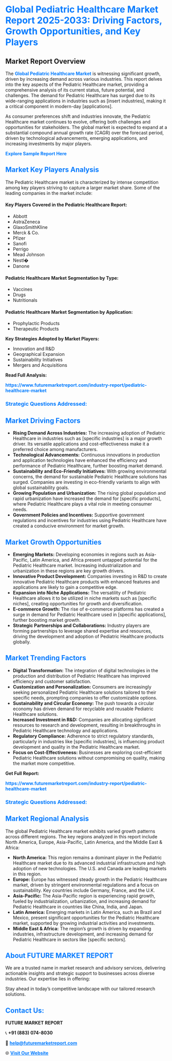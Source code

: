<h1 style="color: #007BFF;">Global Pediatric Healthcare Market Report 2025-2033: Driving Factors, Growth Opportunities, and Key Players</h1>

<section id="overview">
<h2>Market Report Overview</h2>
<p>The <a href="https://www.futuremarketreport.com/industry-report/pediatric-healthcare-market" style="color: #007BFF; text-decoration: none;"><strong>Global Pediatric Healthcare Market</strong></a> is witnessing significant growth, driven by increasing demand across various industries. This report delves into the key aspects of the Pediatric Healthcare market, providing a comprehensive analysis of its current status, future potential, and challenges. The demand for Pediatric Healthcare has surged due to its wide-ranging applications in industries such as [insert industries], making it a critical component in modern-day [applications].</p>
<p>As consumer preferences shift and industries innovate, the Pediatric Healthcare market continues to evolve, offering both challenges and opportunities for stakeholders. The global market is expected to expand at a substantial compound annual growth rate (CAGR) over the forecast period, driven by technological advancements, emerging applications, and increasing investments by major players.</p>
</section>

<section id="overview">
<p><a href="https://www.futuremarketreport.com/request-sample/reportId=61145" style="color: #007BFF; text-decoration: none;"><strong>Explore Sample Report Here</strong></a></p>
</section>

<section id="key-players">
<h2 style="color: #007BFF;">Market Key Players Analysis</h2>
<p>The Pediatric Healthcare market is characterized by intense competition among key players striving to capture a larger market share. Some of the leading companies in the market include:</p>
<h4>Key Players Covered in the Pediatric Healthcare Report:</h4>
<ul><li>Abbott</li><li>AstraZeneca</li><li>GlaxoSmithKline</li><li>Merck &amp; Co.</li><li>Pfizer</li><li>Sanofi</li><li>Perrigo</li><li>Mead Johnson</li><li>Nestl�</li><li>Danone</li></ul>
<h4>Pediatric Healthcare Market Segmentation by Type:</h4>
<ul><li>Vaccines</li><li>Drugs</li><li>Nutritionals</li></ul>

<h4>Pediatric Healthcare Market Segmentation by Application:</h4>
<ul><li>Prophylactic Products</li><li>Therapeutic Products</li></ul>
<p><strong>Key Strategies Adopted by Market Players:</strong></p>
<ul>
<li>Innovation and R&D</li>
<li>Geographical Expansion</li>
<li>Sustainability Initiatives</li>
<li>Mergers and Acquisitions</li>
</ul>
</section>

<section>
<p><strong>Read Full Analysis: </strong></p><a href="https://www.futuremarketreport.com/industry-report/pediatric-healthcare-market" style="color: #007BFF; text-decoration: none;"><strong>https://www.futuremarketreport.com/industry-report/pediatric-healthcare-market</strong></a>
<h3 style="color: #007BFF;">Strategic Questions Addressed:</h3>
</section>

<section id="driving-factors">
<h2 style="color: #007BFF;">Market Driving Factors</h2>
<ul>
<li><strong>Rising Demand Across Industries:</strong> The increasing adoption of Pediatric Healthcare in industries such as [specific industries] is a major growth driver. Its versatile applications and cost-effectiveness make it a preferred choice among manufacturers.</li>
<li><strong>Technological Advancements:</strong> Continuous innovations in production and application technologies have enhanced the efficiency and performance of Pediatric Healthcare, further boosting market demand.</li>
<li><strong>Sustainability and Eco-Friendly Initiatives:</strong> With growing environmental concerns, the demand for sustainable Pediatric Healthcare solutions has surged. Companies are investing in eco-friendly variants to align with global sustainability goals.</li>
<li><strong>Growing Population and Urbanization:</strong> The rising global population and rapid urbanization have increased the demand for [specific products], where Pediatric Healthcare plays a vital role in meeting consumer needs.</li>
<li><strong>Government Policies and Incentives:</strong> Supportive government regulations and incentives for industries using Pediatric Healthcare have created a conducive environment for market growth.</li>
</ul>
</section>

<section id="growth-opportunities">
<h2 style="color: #007BFF;">Market Growth Opportunities</h2>
<ul>
<li><strong>Emerging Markets:</strong> Developing economies in regions such as Asia-Pacific, Latin America, and Africa present untapped potential for the Pediatric Healthcare market. Increasing industrialization and urbanization in these regions are key growth drivers.</li>
<li><strong>Innovative Product Development:</strong> Companies investing in R&D to create innovative Pediatric Healthcare products with enhanced features and applications are likely to gain a competitive edge.</li>
<li><strong>Expansion into Niche Applications:</strong> The versatility of Pediatric Healthcare allows it to be utilized in niche markets such as [specific niches], creating opportunities for growth and diversification.</li>
<li><strong>E-commerce Growth:</strong> The rise of e-commerce platforms has created a surge in demand for Pediatric Healthcare used in [specific applications], further boosting market growth.</li>
<li><strong>Strategic Partnerships and Collaborations:</strong> Industry players are forming partnerships to leverage shared expertise and resources, driving the development and adoption of Pediatric Healthcare products globally.</li>
</ul>
</section>

<section id="trending-factors">
<h2 style="color: #007BFF;">Market Trending Factors</h2>
<ul>
<li><strong>Digital Transformation:</strong> The integration of digital technologies in the production and distribution of Pediatric Healthcare has improved efficiency and customer satisfaction.</li>
<li><strong>Customization and Personalization:</strong> Consumers are increasingly seeking personalized Pediatric Healthcare solutions tailored to their specific needs, prompting companies to offer customizable options.</li>
<li><strong>Sustainability and Circular Economy:</strong> The push towards a circular economy has driven demand for recyclable and reusable Pediatric Healthcare solutions.</li>
<li><strong>Increased Investment in R&D:</strong> Companies are allocating significant resources to research and development, resulting in breakthroughs in Pediatric Healthcare technology and applications.</li>
<li><strong>Regulatory Compliance:</strong> Adherence to strict regulatory standards, particularly in industries like [specific industries], is influencing product development and quality in the Pediatric Healthcare market.</li>
<li><strong>Focus on Cost-Effectiveness:</strong> Businesses are exploring cost-efficient Pediatric Healthcare solutions without compromising on quality, making the market more competitive.</li>
</ul>
</section>

<section>
<p><strong>Get Full Report: </strong></p><a href="https://www.futuremarketreport.com/industry-report/pediatric-healthcare-market" style="color: #007BFF; text-decoration: none;"><strong>https://www.futuremarketreport.com/industry-report/pediatric-healthcare-market</strong></a>
<h3 style="color: #007BFF;">Strategic Questions Addressed:</h3>
</section>


<section id="regional-analysis">
<h2 style="color: #007BFF;">Market Regional Analysis</h2>
<p>The global Pediatric Healthcare market exhibits varied growth patterns across different regions. The key regions analyzed in this report include North America, Europe, Asia-Pacific, Latin America, and the Middle East & Africa:</p>
<ul>
<li><strong>North America:</strong> This region remains a dominant player in the Pediatric Healthcare market due to its advanced industrial infrastructure and high adoption of new technologies. The U.S. and Canada are leading markets in this region.</li>
<li><strong>Europe:</strong> Europe has witnessed steady growth in the Pediatric Healthcare market, driven by stringent environmental regulations and a focus on sustainability. Key countries include Germany, France, and the U.K.</li>
<li><strong>Asia-Pacific:</strong> The Asia-Pacific region is experiencing rapid growth, fueled by industrialization, urbanization, and increasing demand for Pediatric Healthcare in countries like China, India, and Japan.</li>
<li><strong>Latin America:</strong> Emerging markets in Latin America, such as Brazil and Mexico, present significant opportunities for the Pediatric Healthcare market, supported by growing industrial activities and investments.</li>
<li><strong>Middle East & Africa:</strong> The region’s growth is driven by expanding industries, infrastructure development, and increasing demand for Pediatric Healthcare in sectors like [specific sectors].</li>
</ul>
</section>

<footer>
<h2 style="color: #007BFF;">About FUTURE MARKET REPORT</h2>
<p>We are a trusted name in market research and advisory services, delivering actionable insights and strategic support to businesses across diverse industries. Our expertise lies in offering:</p>

<p>Stay ahead in today’s competitive landscape with our tailored research solutions.</p>

<h2 style="color: #007BFF;">Contact Us:</h2>
<p><strong>FUTURE MARKET REPORT</strong></p>
<p>📞 <strong>+91 (883) 074-8030</strong></p>
<p>📧 <strong><a href="mailto:help@futuremarketreport.com" style="color: #007BFF;">help@futuremarketreport.com</a></strong></p>
<p>🌐 <strong><a href="https://www.futuremarketreport.com/" style="color: #007BFF;">Visit Our Website</a></strong></p>
</footer>
